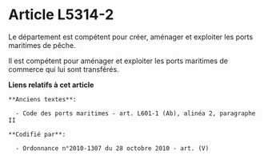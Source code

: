 # Article L5314-2

Le département est compétent pour créer, aménager et exploiter les ports maritimes de pêche.

Il est compétent pour aménager et exploiter les ports maritimes de commerce qui lui sont transférés.

**Liens relatifs à cet article**

	**Anciens textes**:

	  - Code des ports maritimes - art. L601-1 (Ab), alinéa 2, paragraphe II

	**Codifié par**:

	  - Ordonnance n°2010-1307 du 28 octobre 2010 - art. (V)
